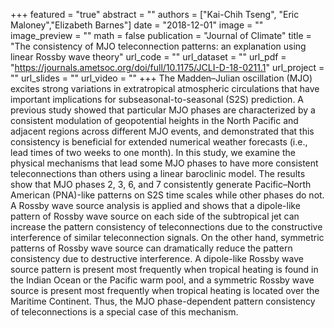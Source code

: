 +++
featured = "true"
abstract = ""
authors = ["Kai-Chih Tseng", "Eric Maloney","Elizabeth Barnes"]
date = "2018-12-01"
image = ""
image_preview = ""
math = false
publication = "Journal of Climate"
title = "The consistency of MJO teleconnection patterns: an explanation using linear Rossby wave theory"
url_code = ""
url_dataset = ""
url_pdf = "https://journals.ametsoc.org/doi/full/10.1175/JCLI-D-18-0211.1"
url_project = ""
url_slides = ""
url_video = ""
+++
The Madden–Julian oscillation (MJO) excites strong variations in extratropical atmospheric circulations that have important implications for subseasonal-to-seasonal (S2S) prediction. A previous study showed that particular MJO phases are characterized by a consistent modulation of geopotential heights in the North Pacific and adjacent regions across different MJO events, and demonstrated that this consistency is beneficial for extended numerical weather forecasts (i.e., lead times of two weeks to one month). In this study, we examine the physical mechanisms that lead some MJO phases to have more consistent teleconnections than others using a linear baroclinic model. The results show that MJO phases 2, 3, 6, and 7 consistently generate Pacific–North American (PNA)-like patterns on S2S time scales while other phases do not. A Rossby wave source analysis is applied and shows that a dipole-like pattern of Rossby wave source on each side of the subtropical jet can increase the pattern consistency of teleconnections due to the constructive interference of similar teleconnection signals. On the other hand, symmetric patterns of Rossby wave source can dramatically reduce the pattern consistency due to destructive interference. A dipole-like Rossby wave source pattern is present most frequently when tropical heating is found in the Indian Ocean or the Pacific warm pool, and a symmetric Rossby wave source is present most frequently when tropical heating is located over the Maritime Continent. Thus, the MJO phase-dependent pattern consistency of teleconnections is a special case of this mechanism.
